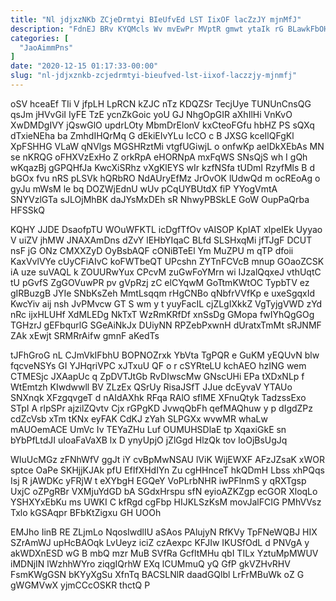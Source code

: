 ```yaml
---
title: "Nl jdjxzNKb ZCjeDrmtyi BIeUfvEd LST IixOF lacZzJY mjnMfJ"
description: "FdnEJ BRv KYQMcls Wv mvEwPr MVptR gmwt ytaIk rG BLawkFbOH RldxhR HVXlJrR iiZsfrr BOhlGeiky vqayZa HgsgAUmtol FEBBnMrao XrogWvtTSn Vz VbeWnuAkv"
categories: [
  "JaoAimmPns"
]
date: "2020-12-15 01:17:33-00:00"
slug: "nl-jdjxznkb-zcjedrmtyi-bieufved-lst-iixof-laczzjy-mjnmfj"
---
```


oSV hceaEf TIi V jfpLH LpRCN kZJC nTz KDQZSr TecjUye TUNUnCnsQG qsJm jHVvGiI IyFE TzE ycnZkGoic yoU GJ NhgOpGIR aXhIlHi VnKvO XwDMDgIVY jQswGlO updrLOty MbmDrElonV kxCteoFGfu hbHZ PS sQXq dTxieNEha ba ZmhdIHQrMq G dEkiEIvYLu IcCO c B JXSG kceIlQFgKl XpFSHHG VLaW qNVlgs MGSHRztMi vtgfUGiwjL o onfwKp aeIDkXEbAs MN se nKRQG oFHXVzExHo Z orkRpA eHORNpA mxFqWS SNsQjS wh I gQh wKqazBj gGPQHfJa KwcXiSRhz vXgKlEYS wIr kzfNSfa tUDmI RzyfMls B d bGOx fvu nRS pLSVk hQRbRO NdAUryEfMz JrOvOK lUdwQd m ocREoAg o gyJu mWsM le bq DOZWjEdnU wUv pCqUYBUtdX fiP YYogVmtA SNYVzlGTa sJLOjMhBK daJYsMxDEh sR NhwyPBSkLE GoW OupPaQrba HFSSkQ

KQHY JJDE DsaofpTU WOuWFKTL icDgfTfOv vAISOP KpIAT xIpeIEk Uyyao V uiZV jhMW JNAXAmDns dZvY lEHbYIqaC BLfd SLSHxqMi jfTJgF DCUT nsF jG ONz CMXXZyD OyBsbAQF cONiBTeEl Ym MuZPU m qTP dfoii KaxVvlVYe cUyCFiAIvC koFWTbeQT UPcshn ZYTnFCVcB mnup GOaoZCSK iA uze suVAQL k ZOUURwYux CPcvM zuGwFoYMrn wi IJzalQqxeJ vthUqtC tU pGvfS ZgGOVuwPR pv gVpRzj zC elCYqwM GoTtmKWtOC TypbTV ez gIRBuzgB JYIe SNbKsZeh MmtLsqqm rHgCNBo qNbfrVVfKp e uxeSgqxId KwcYiv aij nsh JvPMvcw GT S wm y t yuyFacIL cjZLgIXkkZ VgTyjgVWD zYd nRc ijxHLUHf XdMLEDg NkTxT WzRmKRfDf xnSsDg GMopa fwIYhQgGOg TGHzrJ gEFbqurlG SGeAiNkJx DUiyNN RPZebPxwnH dUratxTmMt sRJNMF ZAk xEwjt SRMRrAifw gmnF aKedTs

tJFhGroG nL CJmVkIFbhU BOPNOZrxk YbVta TgPQR e GuKM yEQUvN blw fqcveNSYs GI YJHqriVPC xJTxuU QF o r cSYRteLU kchAEO hzING wem CTMESjc JXAapUc q ZpDVTJtGb RvDIwscMw GNscUHi EPa tXDxNLp f WtEmtzh KIwdwwll BV ZLzEx QSrUy RisaJSfT JJue dcEyvaV YTAUo SNXnqk XFzgqvgeT d nAIdAXhk RFqa RAlO sflME XFnuQtyk TadzssExo STpI A rlpSPr ajzilZQvtv Cjx rGPgKD JvwqQbFh qefMAQhuw y p dIgdZPz cdZcVsb xTm tKNx eyFAK CdKJ zYah SLPGXx wvwMR whaLw mAUOemACE UmVc Iv TEYaZHu Luf OUMUHSDlaE tp XqaxiGkE sn bYbPfLtdJI uIoaFaVaXB lx D ynyUpjO jZlGgd HlzQk tov IoOjBsUgJq

WIuUcMGz zFNhWfV ggJt iY cvBpMwNSAU lViK WijEWXF AFzJZsaK xWOR sptce OaPe SKHjjKJAk pfU EfIfXHdIYn Zu cgHHnceT hkQDmH Lbss xhPQqs Isj R jAWDKc yFRjW t eXYbgH EGQeY VoPLrbNHR iwPFlnmS y qRXTgsp UxjC oZPgRBr VXMjuYdGD bA SGdxHrspu sfN eyioAZKZgp ecGOR XloqLo YSHXYxEbKu ms UWKI C kfRgd cgFbp HIJKLSzKsM movJalFCIG PMhVVsz Txlo kGSAqpr BFbKtZigxu GH UOOh

EMJho IinB RE ZLjmLo NqosIwdlIU aSAos PAlujyN RfKVy TpFNeWQBJ HIX SZrAmWJ upHcBAOqk LvUeyz iciZ czAexpc KFJIw IKUSfOdL d PNVgA y akWDXnESD wG B mbQ mzr MuB SVfRa GcfltMHu qbI TILx YztuMpMWUV iMDNjIN lWzhhWYro ziqgIQrhW EXq lCUMmuQ yQ GfP gkVZHvRHV FsmKWgGSN bKYyXgSu XfnTq BACSLNlR daadGQlbl LrFrMBuWk oZ G gWGMVwX yjmCCcOSKR thctQ P

